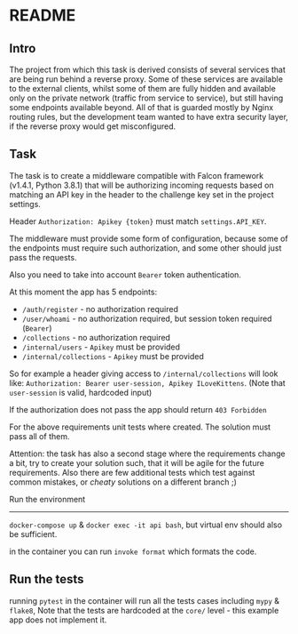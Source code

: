 README
======

Intro
-----
The project from which this task is derived consists of several services that are being run
behind a reverse proxy. Some of these services are available to the external clients, whilst
some of them are fully hidden and available only on the private network (traffic from service to service), but still having some
endpoints available beyond. All of that is guarded mostly by Nginx routing rules, but
the development team wanted to have extra security layer, if the reverse proxy would get misconfigured.

Task
----

The task is to create a middleware compatible with Falcon framework (v1.4.1, Python 3.8.1)
that will be authorizing incoming requests based on matching an API key in the header
to the challenge key set in the project settings.

Header `Authorization: Apikey {token}` must match `settings.API_KEY`.

The middleware must provide some form of configuration, because some of the endpoints must
require such authorization, and some other should just pass the requests.

Also you need to take into account `Bearer` token authentication.

At this moment the app has 5 endpoints:

- `/auth/register` - no authorization required
- `/user/whoami` - no authorization required, but session token required (`Bearer`)
- `/collections` - no authorization required
- `/internal/users` - `Apikey` must be provided
- `/internal/collections` - `Apikey` must be provided

So for example a header giving access to `/internal/collections`
will look like: `Authorization: Bearer user-session, Apikey ILoveKittens`.
(Note that `user-session` is valid, hardcoded input)

If the authorization does not pass the app should return `403 Forbidden`

For the above requirements unit tests where created. The solution must pass all of them.

Attention: the task has also a second stage where the requirements change a bit, try to
create your solution such, that it will be agile for the future requirements.
Also there are few additional tests which test against common mistakes, or _cheaty_ solutions
on a different branch ;)

Run the environment

-------------------
`docker-compose up` & `docker exec -it api bash`, but virtual env should also be sufficient.

in the container you can run `invoke format` which formats the code.

Run the tests
-------------

running `pytest` in the container will run all the tests cases including `mypy` & `flake8`,
Note that the tests are hardcoded at the `core/` level - this example app does not implement it.
